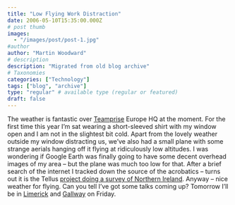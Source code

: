 ```yaml
---
title: "Low Flying Work Distraction"
date: 2006-05-10T15:35:00.000Z
# post thumb
images:
  - "/images/post/post-1.jpg"
#author
author: "Martin Woodward"
# description
description: "Migrated from old blog archive"
# Taxonomies
categories: ["Technology"]
tags: ["blog", "archive"]
type: "regular" # available type (regular or featured)
draft: false
---
```


The weather is fantastic over [Teamprise](http://www.teamprise.com/) Europe HQ at the moment.  For the first time this year I’m sat wearing a short-sleeved shirt with my window open and I am not in the slightest bit cold.  Apart from the lovely weather outside my window distracting us, we’ve also had a small plane with some strange aerials hanging off it flying at ridiculously low altitudes.  I was wondering if Google Earth was finally going to have some decent overhead images of my area – but the plane was much too low for that.  After a brief search of the internet I tracked down the source of the acrobatics – turns out it is the Tellus [project doing a survey of Northern Ireland](http://www.nics.gov.uk/press/eti/050708e-eti.htm).  Anyway – nice weather for flying.  Can you tell I’ve got some talks coming up?  Tomorrow I’ll be in [Limerick](http://www.developers.ie/event.aspx?s=48) and [Gallway](http://www.itag.ie/CalendarofEvents/tabid/83/ctl/View/mid/410/Event/186/Start/200605121900/End/200605122030/Default.aspx) on Friday.